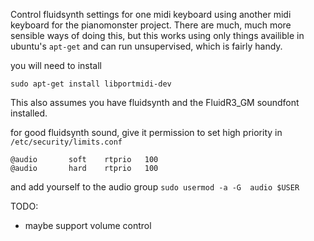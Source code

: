 Control fluidsynth settings for one midi keyboard using another midi keyboard for the pianomonster project. 
There are much, much more sensible ways of doing this, but this works using only things availible in ubuntu's `apt-get` and can run unsupervised, which is fairly handy.


you will need to install

`sudo apt-get install libportmidi-dev`

This also assumes you have fluidsynth and the FluidR3_GM soundfont installed.


for good fluidsynth sound, give it permission to set high priority in `/etc/security/limits.conf` 

```
@audio       soft    rtprio   100
@audio       hard    rtprio   100
```

and add yourself to the audio group `sudo usermod -a -G  audio $USER`


TODO:
  * maybe support volume control